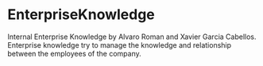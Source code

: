 # EnterpriseKnowledge
Internal Enterprise Knowledge
by Alvaro Roman and Xavier Garcia Cabellos. 
Enterprise knowledge try to manage the  knowledge and relationship between the employees of the company.